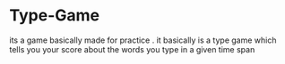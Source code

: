 # Type-Game
its a game basically made for practice .
it basically is a type game which tells you your score about the words you type in a given time span
